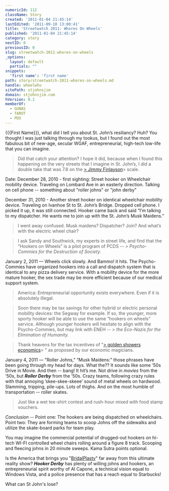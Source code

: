 ```yaml
---
numericId: 112
className: Story
created: '2011-01-04 21:45:14'
lastEdited: '2011-09-10 13:00:41'
title: 'Streetwatch 2011: Whores On Wheels'
published: '2011-01-04 21:45:14'
category: story
nextID: 0
previousID: 0
slug: streetwatch-2011-whores-on-wheels
_options:
  layout: default
  partials: ""
snippets:
  'first name': 'first name'
path: story/streetwatch-2011-whores-on-wheels.md
handle: wheelwho
sitePath: stjohnsjim
domain: stjohnsjim.com
hVersion: 0.1
memberOf:
  - GUNAS
  - TAROT
  - PDX
---
```

{{{First Name}}}, what did I tell you about St. John’s resiliancy? Huh? You thought I was just talking through my tookus, but I found out the most fabulous bit of new-age, secular WGAF, entrepreneurial, high-tech low-life that you can imagine.

> Did that catch your attention? I hope it did, because when I found this happening on the very streets that I imagine in St. John’s, I did a double take that was 7.8 on the [> Jimmy Finlayson][0]>  scale.

Date: December 28, 2010 - first sighting: Street hooker on Wheelchair mobility device. Traveling on Lombard Ave in an easterly direction. Talking on cell phone -- something about "roller johns" or "john derby"

December 31, 2010 - Another street hooker on identical wheelchair mobility device. Traveling on Ivanhoe St to St. John’s Bridge. Dropped cell phone. I picked it up, it was still connected. Hooker came back and said “I’m talking to my dispatcher. He wants me to join up with the St. John’s Musk Maidens.”

> I went away confused. Musk maidens? Dispatcher? Join? And what’s with the electric wheel chair?

> I ask Sandy and Southwick, my experts in street life, and find that the “Hookers on Wheels” is a pilot program of PCDS -- _> Psycho-Commies for the Destruction of Society._

January 2, 2011 — Wheels click slowly. And Bammo! it hits. The Psycho-Commies have organized hookers into a call and dispatch system that is identical to any pizza delivery service. With a mobility device for the more mature hooker, the sex trade may be more efficient because of our medical support system.

> America: Entrepreneurial opportunity exists everywhere. Even if it is absolutely illegal.

> Soon there may be tax savings for other hybrid or electric personal mobility devices: the Segway for example. If so, the younger, more sporty hooker will be able to use the same “hookers on wheels” service. Although younger hookers will hesitate to align with the Psycho-Commies, but may link with ENEH -- _> the Eco-Nazis for the Elimination of Humanity._

> Thank heavens for the tax incentives of "[> golden showers economics][1]> " as proposed by our economic magicians.

January 4, 2011 — "Roller Johns," “Musk Maidens:” those phrases have been going through my head for days. What the?? It sounds like some ’50s Drive in Movie. And then -- bang! It hit’s me. Not drive in _movies_ from the ‘50s, but **_Roller Derby_** from the ’50s. Crazy teams, following crazy rules with that annoying ’skee-skee-skeee’ sound of metal wheels on hardwood. Slamming, tripping, pile-ups. Lots of thighs. And on the most humble of transportation -- roller skates.

> Just like a wet tee-shirt contest and rush-hour mixed with food stamp vouchers.

_Conclusion_ -- Point one: The hookers are being dispatched on wheelchairs. Point two: They are forming teams to scoop Johns off the sidewalks and utilize the skate-board parks for team play.

You may imagine the commercial potential of drugged-out hookers on hi-tech WI-FI controlled wheel chairs rolling around a figure 8 track. Scooping and fleecing johns in 20 minute sweeps. Kama Sutra points optional.

Is the America that brings you "[BridalPlasty][2]" far away from this ultimate reality show? _**Hooker Derby**_ has plenty of willing johns and hookers, an entrepreneurial spirit worthy of Al Capone, a technical vision equal to Windows Vista, and a police presence that has a reach equal to Starbucks!

What can St John's lose?

[0]: http://en.wikipedia.org/wiki/James_Finlayson_(actor)
[1]: http://www.youtube.com/verify_age?next_url=http%3A//www.youtube.com/watch%3Fv%3DRTi5XjYVeWw
[2]: http://www.eonline.com/on/shows/bridalplasty/index.html